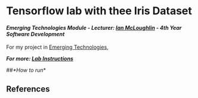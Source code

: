 # Tensorflow lab with thee Iris Dataset 
#### *Emerging Technologies Module - Lecturer: [Ian McLoughlin](ianmcloughlin.github.io) - 4th Year Software Development*
For my project in [Emerging Technologies](https://emerging-technologies.github.io/),

**_For more: [Lab Instructions](https://emerging-technologies.github.io/problems/project.html)_**

##_*How to run_* 


## References
